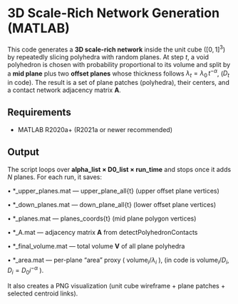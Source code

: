 # 3D Scale-Rich Network Generation (MATLAB)
This code generates a **3D scale-rich network** inside the unit cube $([0,1]^3$) by repeatedly slicing polyhedra with random planes. At step *t*, a void polyhedron is chosen with probability proportional to its volume and split by a **mid plane** plus two **offset planes** whose thickness follows
$\lambda_t = \lambda_0 \, t^{-\alpha}$, ($D_t$ in code).
The result is a set of plane patches (polyhedra), their centers, and a contact network adjacency matrix **A**.

## Requirements
- MATLAB R2020a+ (R2021a or newer recommended)

## Output
The script loops over **alpha_list × D0_list × run_time** and stops once it adds $N$ planes. For each run, it saves:
	
  •	*_upper_planes.mat — upper_plane_all{t} (upper offset plane vertices)
  
  •	*_down_planes.mat — down_plane_all{t} (lower offset plane vertices)
  
  •	*_planes.mat — planes_coords{t} (mid plane polygon vertices)
  
  •	*_A.mat — adjacency matrix **A** from detectPolyhedronContacts
  
  •	*_final_volume.mat — total volume **V** of all plane polyhedra
  
  •	*_area.mat — per-plane “area” proxy ( $\text{volume}_i / \lambda_i$ ), (in code is $\text{volume}_i / D_i$, $D_i = D_0i^{-\alpha}$ ).

It also creates a PNG visualization (unit cube wireframe + plane patches + selected centroid links).
